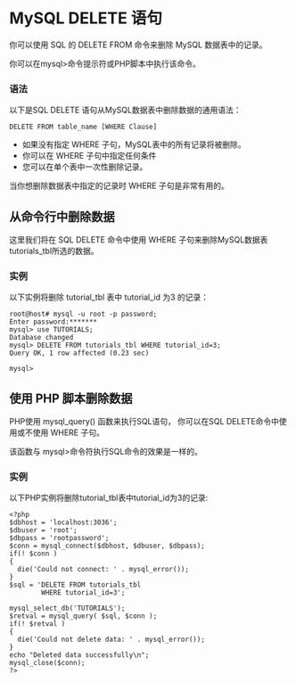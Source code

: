 
# MySQL DELETE 语句

你可以使用 SQL 的 DELETE FROM 命令来删除 MySQL 数据表中的记录。

你可以在mysql&gt;命令提示符或PHP脚本中执行该命令。

### 语法

以下是SQL DELETE 语句从MySQL数据表中删除数据的通用语法：

```
DELETE FROM table_name [WHERE Clause]

```

*   如果没有指定 WHERE 子句，MySQL表中的所有记录将被删除。
*   你可以在 WHERE 子句中指定任何条件
*   您可以在单个表中一次性删除记录。

当你想删除数据表中指定的记录时 WHERE 子句是非常有用的。

## 从命令行中删除数据

这里我们将在 SQL DELETE 命令中使用 WHERE 子句来删除MySQL数据表tutorials_tbl所选的数据。

### 实例

以下实例将删除 tutorial_tbl 表中 tutorial_id 为3 的记录：

```
root@host# mysql -u root -p password;
Enter password:*******
mysql> use TUTORIALS;
Database changed
mysql> DELETE FROM tutorials_tbl WHERE tutorial_id=3;
Query OK, 1 row affected (0.23 sec)

mysql>

```

## 使用 PHP 脚本删除数据

PHP使用 mysql_query() 函数来执行SQL语句， 你可以在SQL DELETE命令中使用或不使用 WHERE 子句。

该函数与 mysql&gt;命令符执行SQL命令的效果是一样的。

### 实例

以下PHP实例将删除tutorial_tbl表中tutorial_id为3的记录:

```
<?php
$dbhost = 'localhost:3036';
$dbuser = 'root';
$dbpass = 'rootpassword';
$conn = mysql_connect($dbhost, $dbuser, $dbpass);
if(! $conn )
{
  die('Could not connect: ' . mysql_error());
}
$sql = 'DELETE FROM tutorials_tbl
        WHERE tutorial_id=3';

mysql_select_db('TUTORIALS');
$retval = mysql_query( $sql, $conn );
if(! $retval )
{
  die('Could not delete data: ' . mysql_error());
}
echo "Deleted data successfully\n";
mysql_close($conn);
?>

```

